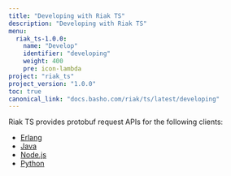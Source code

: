 ```yaml
---
title: "Developing with Riak TS"
description: "Developing with Riak TS"
menu:
  riak_ts-1.0.0:
    name: "Develop"
    identifier: "developing"
    weight: 400
    pre: icon-lambda
project: "riak_ts"
project_version: "1.0.0"
toc: true
canonical_link: "docs.basho.com/riak/ts/latest/developing"
---
```


[erlang]: http://docs.basho.com/riakts/1.0.0/developing/erlang
[java]: http://docs.basho.com/riakts/1.0.0/developing/java
[nodejs]: http://docs.basho.com/riakts/1.0.0/developing/nodejs
[python]: http://docs.basho.com/riakts/1.0.0/developing/python



Riak TS provides protobuf request APIs for the following clients:

* [Erlang][erlang]
* [Java][java]
* [Node.js][nodejs]
* [Python][python]

